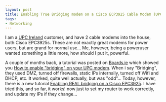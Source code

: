 ```yaml
---
layout: post
title: Enabling True Bridging modem on a Cisco ECP3925 Cable Modem (UPC Ireland)
tags:
- Networking
---
```

I am a [UPC Ireland][1] customer, and have 2 cable modems into the house, both Cisco EPC3925s. These are not exactly great modems for power users, but are grand for normal use... Me, however, being a poweruser wanted something a little more, how should I put it, powerful. 

A couple of months back, a tutorial was posted on [Boards.ie][4] which showed you [How to enable "bridging" on your UPC modem][3]. When i say "Bridging", they used DMZ, turned off firewalls, static IPs internally, turned off Wifi and DHCP, etc. It worked, quite well actually, but was "odd"... Today, however, there is a new tutorial [Enabling REAL bridging on a Cisco EPC3925][2]. I have tried this, and so far, it works! now just to set my router to work correctly, and update my IPs if they change... 

[1]:http://www.upc.ie/
[3]:http://www.boards.ie/vbulletin/showthread.php?p=79448674
[2]:http://www.boards.ie/vbulletin/showthread.php?t=2056758726
[4]:http://www.boards.ie
